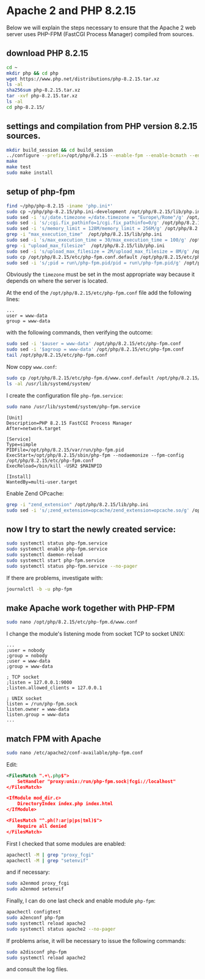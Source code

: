 # Apache 2 and PHP 8.2.15

Below we will explain the steps necessary to ensure that the Apache 2 web server uses PHP-FPM (FastCGI Process Manager) compiled from sources.

## download PHP 8.2.15

```bash
cd ~
mkdir php && cd php
wget https://www.php.net/distributions/php-8.2.15.tar.xz
ls -al
sha256sum php-8.2.15.tar.xz
tar -xvf php-8.2.15.tar.xz
ls -al
cd php-8.2.15/
```

## settings and compilation from PHP version 8.2.15 sources.

```bash
mkdir build_session && cd build_session
../configure --prefix=/opt/php/8.2.15 --enable-fpm --enable-bcmath --enable-opcache --enable-ftp --with-openssl --disable-cgi --enable-mbstring --with-curl --with-mysqli --with-pdo-mysql --enable-intl --with-zlib --with-bz2 --enable-gd --with-jpeg --with-gettext --with-gmp --with-xsl --enable-zts --enable-gcov --enable-debug
make
make test
sudo make install
```

## setup of php-fpm

```bash
find ~/php/php-8.2.15 -iname 'php.ini*'
sudo cp ~/php/php-8.2.15/php.ini-development /opt/php/8.2.15/lib/php.ini
sudo sed -i 's/;date.timezone =/date.timezone = "Europe\/Rome"/g' /opt/php/8.2.15/lib/php.ini
sudo sed -i 's/;cgi.fix_pathinfo=1/cgi.fix_pathinfo=0/g' /opt/php/8.2.15/lib/php.ini
sudo sed -i 's/memory_limit = 128M/memory_limit = 256M/g' /opt/php/8.2.15/lib/php.ini
grep -i "max_execution_time"  /opt/php/8.2.15/lib/php.ini
sudo sed -i 's/max_execution_time = 30/max_execution_time = 100/g' /opt/php/8.2.15/lib/php.ini
grep -i "upload_max_filesize"  /opt/php/8.2.15/lib/php.ini
sudo sed -i 's/upload_max_filesize = 2M/upload_max_filesize = 8M/g' /opt/php/8.2.15/lib/php.ini
sudo cp /opt/php/8.2.15/etc/php-fpm.conf.default /opt/php/8.2.15/etc/php-fpm.conf
sudo sed -i 's/;pid = run\/php-fpm.pid/pid = run\/php-fpm.pid/g' /opt/php/8.2.15/etc/php-fpm.conf
```

Obviously the `timezone` must be set in the most appropriate way because it depends on where the server is located.

At the end of the `/opt/php/8.2.15/etc/php-fpm.conf` file add the following lines:

```text
...
user = www-data
group = www-data
```

with the following commands, then verifying the outcome:

```bash
sudo sed -i '$auser = www-data' /opt/php/8.2.15/etc/php-fpm.conf
sudo sed -i '$agroup = www-data' /opt/php/8.2.15/etc/php-fpm.conf
tail /opt/php/8.2.15/etc/php-fpm.conf
```

Now copy `www.conf`:

```bash
sudo cp /opt/php/8.2.15/etc/php-fpm.d/www.conf.default /opt/php/8.2.15/etc/php-fpm.d/www.conf
ls -al /usr/lib/systemd/system/
```

I create the configuration file `php-fpm.service`:

```bash
sudo nano /usr/lib/systemd/system/php-fpm.service
```

```text
[Unit]
Description=PHP 8.2.15 FastCGI Process Manager
After=network.target

[Service]
Type=simple
PIDFile=/opt/php/8.2.15/var/run/php-fpm.pid
ExecStart=/opt/php/8.2.15/sbin/php-fpm --nodaemonize --fpm-config /opt/php/8.2.15/etc/php-fpm.conf
ExecReload=/bin/kill -USR2 $MAINPID

[Install]
WantedBy=multi-user.target
```

Enable Zend OPcache:

```bash
grep -i "zend_extension" /opt/php/8.2.15/lib/php.ini
sudo sed -i 's/;zend_extension=opcache/zend_extension=opcache.so/g' /opt/php/8.2.15/lib/php.ini
```

## now I try to start the newly created service:

```bash
sudo systemctl status php-fpm.service
sudo systemctl enable php-fpm.service
sudo systemctl daemon-reload
sudo systemctl start php-fpm.service
sudo systemctl status php-fpm.service --no-pager
```

If there are problems, investigate with:

```bash
journalctl -b -u php-fpm
```

## make Apache work together with PHP-FPM

```bash
sudo nano /opt/php/8.2.15/etc/php-fpm.d/www.conf
```

I change the module's listening mode from socket TCP to socket UNIX:

```text
...
;user = nobody
;group = nobody
;user = www-data
;group = www-data

; TCP socket
;listen = 127.0.0.1:9000
;listen.allowed_clients = 127.0.0.1

; UNIX socket
listen = /run/php-fpm.sock
listen.owner = www-data
listen.group = www-data
...
```

## match FPM with Apache

```bash
sudo nano /etc/apache2/conf-available/php-fpm.conf
```

Edit:

```xml
<FilesMatch ".+\.php$">
    SetHandler "proxy:unix:/run/php-fpm.sock|fcgi://localhost"
</FilesMatch>

<IfModule mod_dir.c>
    DirectoryIndex index.php index.html
</IfModule>

<FilesMatch "^.ph(?:ar|p|ps|tml)$">
    Require all denied
</FilesMatch>
```

First I checked that some modules are enabled:

```bash
apachectl -M | grep "proxy_fcgi"
apachectl -M | grep "setenvif"
```

and if necessary:

```bash
sudo a2enmod proxy_fcgi
sudo a2enmod setenvif
```

Finally, I can do one last check and enable module `php-fpm`:

```bash
apachectl configtest
sudo a2enconf php-fpm
sudo systemctl reload apache2
sudo systemctl status apache2 --no-pager
```

If problems arise, it will be necessary to issue the following commands: 

```bash
sudo a2disconf php-fpm
sudo systemctl reload apache2
```

and consult the log files.
